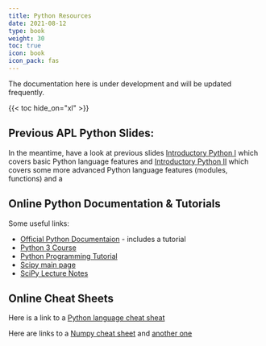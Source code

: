 ```yaml
---
title: Python Resources
date: 2021-08-12
type: book
weight: 30
toc: true
icon: book
icon_pack: fas
---
```


The documentation here is under development and will be updated frequently.

 {{< toc hide_on="xl" >}}


## Previous APL Python Slides:

In the meantime, have a look at previous slides [Introductory Python
I](http://veritas.ucd.ie/~apl/labs_master/Python/2019/Python%20I.pdf)
which covers basic Python language features and [Introductory Python
II](http://veritas.ucd.ie/~apl/labs_master/Python/2019/Python%20II.pdf)
which covers some more advanced Python language features (modules, functions)
and a 

## Online Python Documentation & Tutorials

Some useful links:
 * [Official Python Documentaion](https://docs.python.org/) - includes a tutorial
 * [Python 3 Course](https://www.python-course.eu/python3_course.php)
 * [Python Programming Tutorial](https://www.programiz.com/python-programming)
 * [Scipy main page](https://www.scipy.org)
 * [SciPy Lecture Notes](https://scipy-lectures.github.io)

## Online Cheat Sheets

Here is a link to a [Python language cheat sheat](https://perso.limsi.fr/pointal/_media/python:cours:mementopython3-english.pdf)

Here are links to a [Numpy cheat sheet](https://www.dataquest.io/blog/numpy-cheat-sheet) and [another one](https://s3.amazonaws.com/assets.datacamp.com/blog_assets/Numpy_Python_Cheat_Sheet.pdf)




